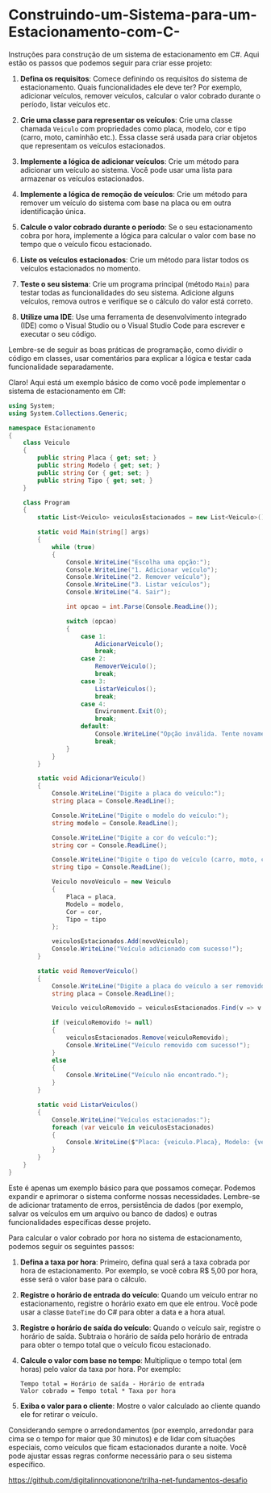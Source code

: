 # Construindo-um-Sistema-para-um-Estacionamento-com-C-
Instruções para construção de um sistema de estacionamento em C#. Aqui estão os passos que podemos seguir para criar esse projeto:

1. **Defina os requisitos**:
   Comece definindo os requisitos do sistema de estacionamento. Quais funcionalidades ele deve ter? Por exemplo, adicionar veículos, remover veículos, calcular o valor cobrado durante o período, listar veículos etc.

2. **Crie uma classe para representar os veículos**:
   Crie uma classe chamada `Veiculo` com propriedades como placa, modelo, cor e tipo (carro, moto, caminhão etc.). Essa classe será usada para criar objetos que representam os veículos estacionados.

3. **Implemente a lógica de adicionar veículos**:
   Crie um método para adicionar um veículo ao sistema. Você pode usar uma lista para armazenar os veículos estacionados.

4. **Implemente a lógica de remoção de veículos**:
   Crie um método para remover um veículo do sistema com base na placa ou em outra identificação única.

5. **Calcule o valor cobrado durante o período**:
   Se o seu estacionamento cobra por hora, implemente a lógica para calcular o valor com base no tempo que o veículo ficou estacionado.

6. **Liste os veículos estacionados**:
   Crie um método para listar todos os veículos estacionados no momento.

7. **Teste o seu sistema**:
   Crie um programa principal (método `Main`) para testar todas as funcionalidades do seu sistema. Adicione alguns veículos, remova outros e verifique se o cálculo do valor está correto.

8. **Utilize uma IDE**:
   Use uma ferramenta de desenvolvimento integrado (IDE) como o Visual Studio ou o Visual Studio Code para escrever e executar o seu código.

Lembre-se de seguir as boas práticas de programação, como dividir o código em classes, usar comentários para explicar a lógica e testar cada funcionalidade separadamente. 

Claro! Aqui está um exemplo básico de como você pode implementar o sistema de estacionamento em C#:

```csharp
using System;
using System.Collections.Generic;

namespace Estacionamento
{
    class Veiculo
    {
        public string Placa { get; set; }
        public string Modelo { get; set; }
        public string Cor { get; set; }
        public string Tipo { get; set; }
    }

    class Program
    {
        static List<Veiculo> veiculosEstacionados = new List<Veiculo>();

        static void Main(string[] args)
        {
            while (true)
            {
                Console.WriteLine("Escolha uma opção:");
                Console.WriteLine("1. Adicionar veículo");
                Console.WriteLine("2. Remover veículo");
                Console.WriteLine("3. Listar veículos");
                Console.WriteLine("4. Sair");

                int opcao = int.Parse(Console.ReadLine());

                switch (opcao)
                {
                    case 1:
                        AdicionarVeiculo();
                        break;
                    case 2:
                        RemoverVeiculo();
                        break;
                    case 3:
                        ListarVeiculos();
                        break;
                    case 4:
                        Environment.Exit(0);
                        break;
                    default:
                        Console.WriteLine("Opção inválida. Tente novamente.");
                        break;
                }
            }
        }

        static void AdicionarVeiculo()
        {
            Console.WriteLine("Digite a placa do veículo:");
            string placa = Console.ReadLine();

            Console.WriteLine("Digite o modelo do veículo:");
            string modelo = Console.ReadLine();

            Console.WriteLine("Digite a cor do veículo:");
            string cor = Console.ReadLine();

            Console.WriteLine("Digite o tipo do veículo (carro, moto, caminhão etc.):");
            string tipo = Console.ReadLine();

            Veiculo novoVeiculo = new Veiculo
            {
                Placa = placa,
                Modelo = modelo,
                Cor = cor,
                Tipo = tipo
            };

            veiculosEstacionados.Add(novoVeiculo);
            Console.WriteLine("Veículo adicionado com sucesso!");
        }

        static void RemoverVeiculo()
        {
            Console.WriteLine("Digite a placa do veículo a ser removido:");
            string placa = Console.ReadLine();

            Veiculo veiculoRemovido = veiculosEstacionados.Find(v => v.Placa == placa);

            if (veiculoRemovido != null)
            {
                veiculosEstacionados.Remove(veiculoRemovido);
                Console.WriteLine("Veículo removido com sucesso!");
            }
            else
            {
                Console.WriteLine("Veículo não encontrado.");
            }
        }

        static void ListarVeiculos()
        {
            Console.WriteLine("Veículos estacionados:");
            foreach (var veiculo in veiculosEstacionados)
            {
                Console.WriteLine($"Placa: {veiculo.Placa}, Modelo: {veiculo.Modelo}, Cor: {veiculo.Cor}, Tipo: {veiculo.Tipo}");
            }
        }
    }
}
```

Este é apenas um exemplo básico para que possamos começar. Podemos expandir e aprimorar o sistema conforme nossas necessidades. Lembre-se de adicionar tratamento de erros, persistência de dados (por exemplo, salvar os veículos em um arquivo ou banco de dados) e outras funcionalidades específicas desse projeto.

Para calcular o valor cobrado por hora no sistema de estacionamento, podemos seguir os seguintes passos:

1. **Defina a taxa por hora**:
   Primeiro, defina qual será a taxa cobrada por hora de estacionamento. Por exemplo, se você cobra R$ 5,00 por hora, esse será o valor base para o cálculo.

2. **Registre o horário de entrada do veículo**:
   Quando um veículo entrar no estacionamento, registre o horário exato em que ele entrou. Você pode usar a classe `DateTime` do C# para obter a data e a hora atual.

3. **Registre o horário de saída do veículo**:
   Quando o veículo sair, registre o horário de saída. Subtraia o horário de saída pelo horário de entrada para obter o tempo total que o veículo ficou estacionado.

4. **Calcule o valor com base no tempo**:
   Multiplique o tempo total (em horas) pelo valor da taxa por hora. Por exemplo:
   ```
   Tempo total = Horário de saída - Horário de entrada
   Valor cobrado = Tempo total * Taxa por hora
   ```

5. **Exiba o valor para o cliente**:
   Mostre o valor calculado ao cliente quando ele for retirar o veículo.

Considerando sempre o arredondamentos (por exemplo, arredondar para cima se o tempo for maior que 30 minutos) e de lidar com situações especiais, como veículos que ficam estacionados durante a noite. Você pode ajustar essas regras conforme necessário para o seu sistema específico.

https://github.com/digitalinnovationone/trilha-net-fundamentos-desafio
